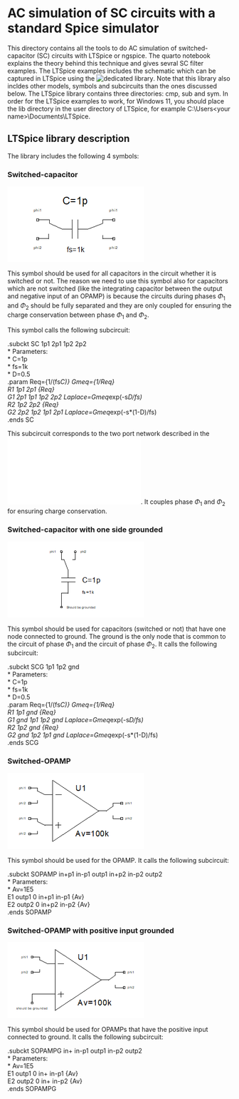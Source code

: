# AC simulation of SC circuits with a standard Spice simulator

This directory contains all the tools to do AC simulation of switched-capacitor (SC) circuits with LTSpice or ngspice. The quarto notebook explains the theory behind this technique and gives sevral SC filter examples. The LTSpice examples includes the schematic which can be captured in LTSpice using the ![dedicated library](/Simulation%20of%20SC%20Circuits/lib/LTSpice). Note that this library also incldes other models, symbols and subcircuits than the ones discussed below. The LTSpice library contains three directories: cmp, sub and sym. In order for the LTSpice examples to work, for Windows 11, you should place the lib directory in the user directory of LTSpice, for example C:\Users\<your name>\Documents\LTSpice.

## LTSpice library description
The library includes the following 4 symbols:

### Switched-capacitor

![Switched-capacitor.](/img/SC.png)

This symbol should be used for all capacitors in the circuit whether it is switched or not. The reason we need to use this symbol also for capacitors which are not switched (like the integrating capacitor between the output and negative input of an OPAMP) is because the circuits during phases $\Phi_1$ and $\Phi_2$ should be fully separated and they are only coupled for ensuring the charge conservation between phase $\Phi_1$ and $\Phi_2$.

This symbol calls the following subcircuit:

.subckt SC 1p1 2p1 1p2 2p2\
\* Parameters:  
\* C=1p  
\* fs=1k  
\* D=0.5  
.param Req={1/(fs*C)} Gmeq={1/Req}  
R1 1p1 2p1 {Req}  
G1 2p1 1p1 1p2 2p2 Laplace=Gmeq*exp(-s*D/fs)  
R2 1p2 2p2 {Req}  
G2 2p2 1p2 1p1 2p1 Laplace=Gmeq*exp(-s*(1-D)/fs)  
.ends SC

This subcircuit corresponds to the two port network described in the ![quarto pdf file](/Simulation%20of%20SC%20Circuits/SCC_simulation.pdf). It couples phase $\Phi_1$ and $\Phi_2$ for ensuring charge conservation.

### Switched-capacitor with one side grounded

![Grounded switched-capacitor.](/img/SCG.png)

This symbol should be used for capacitors (switched or not) that have one node connected to ground. The ground is the only node that is common to the circuit of phase $\Phi_1$ and the circuit of phase $\Phi_2$. It calls the following subcircuit:

.subckt SCG 1p1 1p2 gnd\
\* Parameters:\
\* C=1p\
\* fs=1k\
\* D=0.5\
.param Req={1/(fs*C)} Gmeq={1/Req}\
R1 1p1 gnd {Req}\
G1 gnd 1p1 1p2 gnd Laplace=Gmeq*exp(-s*D/fs)\
R2 1p2 gnd {Req}\
G2 gnd 1p2 1p1 gnd Laplace=Gmeq*exp(-s*(1-D)/fs)\
.ends SCG

### Switched-OPAMP

![Switched-OPAMP.](/img/SOPAMP.png)

This symbol should be used for the OPAMP. It calls the following subcircuit:

.subckt SOPAMP in+p1 in-p1 outp1 in+p2 in-p2 outp2\
\* Parameters:\
\* Av=1E5\
E1 outp1 0 in+p1 in-p1 {Av}\
E2 outp2 0 in+p2 in-p2 {Av}\
.ends SOPAMP

### Switched-OPAMP with positive input grounded

![Grounded switched-OPAMP.](/img/SOPAMPG.png)

This symbol should be used for OPAMPs that have the positive input connected to ground. It calls the following subcircuit:

.subckt SOPAMPG in+ in-p1 outp1 in-p2 outp2\
\* Parameters:\
\* Av=1E5\
E1 outp1 0 in+ in-p1 {Av}\
E2 outp2 0 in+ in-p2 {Av}\
.ends SOPAMPG
